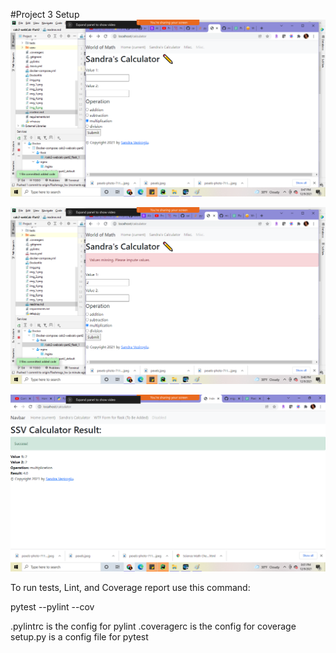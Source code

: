 #Project 3 Setup
![img_7.png](img_7.png)

![img_8.png](img_8.png)

![img_4.png](img_4.png)

To run tests, Lint, and Coverage report use this command:

pytest  --pylint --cov

.pylintrc is the config for pylint
.coveragerc is the config for coverage
setup.py is a config file for pytest

